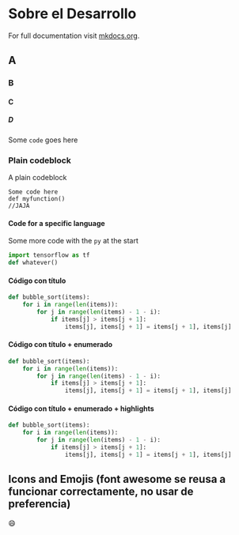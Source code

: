 
<style>
.md-footer__link,
.md-footer__link--next{
    display: none !important; 
} 

.md-footer__inner{
    display: none !important; 
}
</style>

# Sobre el Desarrollo

For full documentation visit [mkdocs.org](https://www.mkdocs.org).

## A

### B

#### C

##### D


Some `code` goes here

### Plain codeblock

A plain codeblock

``` 
Some code here
def myfunction()
//JAJA
```

#### Code for a specific language

Some more code with the `py` at the start

```py
import tensorflow as tf
def whatever()
```

#### Código con título

```py title="bubble_sort.py"
def bubble_sort(items):
    for i in range(len(items)):
        for j in range(len(items) - 1 - i):
            if items[j] > items[j + 1]:
                items[j], items[j + 1] = items[j + 1], items[j]
```

#### Código con título + enumerado

```py linenums="1" title="bubble_sort.py"
def bubble_sort(items):
    for i in range(len(items)):
        for j in range(len(items) - 1 - i):
            if items[j] > items[j + 1]:
                items[j], items[j + 1] = items[j + 1], items[j]
```

#### Código con título + enumerado + highlights

```py hl_lines="2 3" linenums="1" title="bubble_sort.py"
def bubble_sort(items):
    for i in range(len(items)):
        for j in range(len(items) - 1 - i):
            if items[j] > items[j + 1]:
                items[j], items[j + 1] = items[j + 1], items[j]
```

## Icons and Emojis (font awesome se reusa a funcionar correctamente, no usar de preferencia)

:smile:

